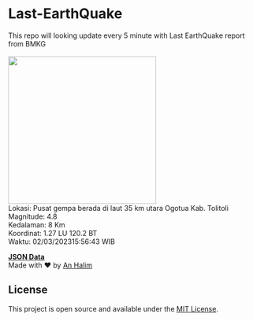 # Last-EarthQuake
This repo will looking update every 5 minute with Last EarthQuake report from BMKG
<br>
<br>
<img src="https://ews.bmkg.go.id/TEWS/data/20230302155643.mmi.jpg?113174gec49qbd3tqed4rzv" width="300"/>
<br>
Lokasi: Pusat gempa berada di laut 35 km utara Ogotua Kab. Tolitoli <br>
Magnitude: 4.8 <br>
Kedalaman: 8 Km <br>
Koordinat: 1.27 LU 120.2 BT <br>
Waktu: 02/03/202315:56:43 WIB <br>

<a href="./data/data.json">**JSON Data**</a>
<br>
Made with ❤️ by <a href="https://github.com/an-halim">An Halim</a>
## License

This project is open source and available under the [MIT License](LICENSE).

